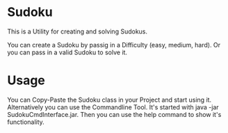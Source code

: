 # Sudoku
This is a Utility for creating and solving Sudokus.

You can create a Sudoku by passig in a Difficulty (easy, medium, hard). Or you can pass in a valid Sudoku to solve it.

# Usage
You can Copy-Paste the Sudoku class in your Project and start using it. Alternatively you can use the Commandline Tool. It's started with java -jar SudokuCmdInterface.jar. Then you can use the help command to show it's functionality.

